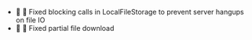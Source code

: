 * :bug: :rocket: Fixed blocking calls in LocalFileStorage to prevent server hangups on file IO
* :bug: :rocket: Fixed partial file download